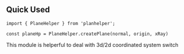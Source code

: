 ## Quick Used

```
import { PlaneHelper } from 'planhelper';

const planeHp = PlaneHelper.createPlane(normal, origin, xRay)

```
This module is helperful to deal with 3d/2d coordinated system switch